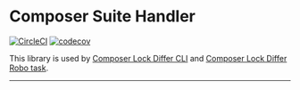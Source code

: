 # Composer Suite Handler

[![CircleCI](https://circleci.com/gh/Sweetchuck/composer-lock-diff/tree/1.x.svg?style=svg)](https://circleci.com/gh/Sweetchuck/composer-lock-diff/?branch=1.x)
[![codecov](https://codecov.io/gh/Sweetchuck/composer-lock-diff/branch/1.x/graph/badge.svg?token=HSF16OGPyr)](https://app.codecov.io/gh/Sweetchuck/composer-lock-diff/branch/1.x)

This library is used by [Composer Lock Differ CLI] and [Composer Lock Differ Robo task].

---

[Composer Lock Differ CLI]: https://github.com/Sweetchuck/composer-lock-diff-cli
[Composer Lock Differ Robo task]: https://github.com/Sweetchuck/robo-composer-lock-diff
